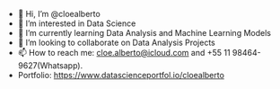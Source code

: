 - 👋 Hi, I’m @cloealberto
- 👀 I’m interested in Data Science
- 🌱 I’m currently learning Data Analysis and Machine Learning Models
- 💞️ I’m looking to collaborate on Data Analysis Projects
- 📫 How to reach me: cloe.alberto@icloud.com and +55 11 98464-9627(Whatsapp).
- Portfolio: https://www.datascienceportfol.io/cloealberto

<!---
cloealberto/cloealberto is a ✨ special ✨ repository because its `README.md` (this file) appears on your GitHub profile.
You can click the Preview link to take a look at your changes.
--->
